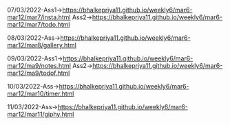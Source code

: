 07/03/2022-Ass1->https://bhalkepriya11.github.io/weekly6/mar6-mar12/mar7/insta.html
           Ass2->https://bhalkepriya11.github.io/weekly6/mar6-mar12/mar7/todo.html
           
           
08/03/2022-Ass->https://bhalkepriya11.github.io/weekly6/mar6-mar12/mar8/gallery.html  

09/03/2022-Ass1->https://bhalkepriya11.github.io/weekly6/mar6-mar12/ma9/notes.html
           Ass2->https://bhalkepriya11.github.io/weekly6/mar6-mar12/ma9/todof.html
        
10/03/2022-Ass->https://bhalkepriya11.github.io/weekly6/mar6-mar12/mar10/timer.html

11/03/2022-Ass->https://bhalkepriya11.github.io/weekly6/mar6-mar12/mar11/giphy.html
